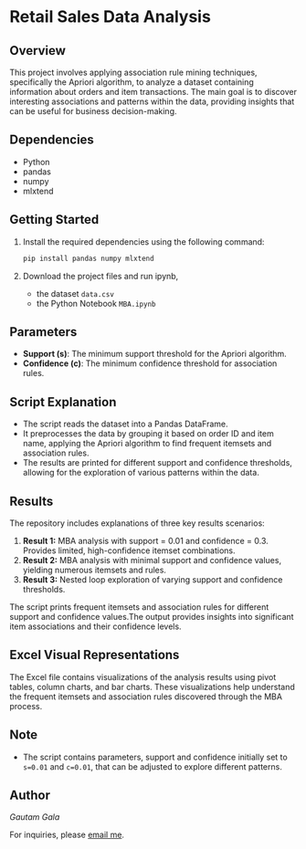 
# Retail Sales Data Analysis 

## Overview

This project involves applying association rule mining techniques, specifically the Apriori algorithm, to analyze a dataset containing information about orders and item transactions. The main goal is to discover interesting associations and patterns within the data, providing insights that can be useful for business decision-making.

## Dependencies

- Python
- pandas
- numpy
- mlxtend

## Getting Started

1. Install the required dependencies using the following command:

   ```bash
   pip install pandas numpy mlxtend
   ```

2. Download the project files and run ipynb,
    - the dataset `data.csv` 
    - the Python Notebook `MBA.ipynb`

## Parameters

- **Support (s)**: The minimum support threshold for the Apriori algorithm.
- **Confidence (c)**: The minimum confidence threshold for association rules.

## Script Explanation

- The script reads the dataset into a Pandas DataFrame.
- It preprocesses the data by grouping it based on order ID and item name, applying the Apriori algorithm to find frequent itemsets and association rules.
- The results are printed for different support and confidence thresholds, allowing for the exploration of various patterns within the data.


## Results

The repository includes explanations of three key results scenarios:

1. **Result 1:** MBA analysis with support = 0.01 and confidence = 0.3. Provides limited, high-confidence itemset combinations.
2. **Result 2:** MBA analysis with minimal support and confidence values, yielding numerous itemsets and rules.
3. **Result 3:** Nested loop exploration of varying support and confidence thresholds.

The script prints frequent itemsets and association rules for different support and confidence values.The output provides insights into significant item associations and their confidence levels.

## Excel Visual Representations

The Excel file contains visualizations of the analysis results using pivot tables, column charts, and bar charts. These visualizations help understand the frequent itemsets and association rules discovered through the MBA process.

## Note

- The script contains parameters, support and confidence initially set to `s=0.01` and `c=0.01`, that can be adjusted to explore different patterns.  

## Author
*Gautam Gala*

For inquiries, please [email me](mailto:gautamgala5544@gmail.com).
